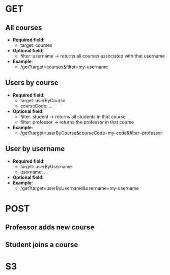 # GET
## All courses
- **Required field**:
    - target: courses
- **Optional field**:
    - filter: username -> returns all courses associated with that username
- **Example**:
    - /get?target=courses&filter=my-username

## Users by course
- **Required field**:
    - target: userByCourse
    - courseCode: ...
- **Optional field**:
    - filter: student -> returns all students in that course
    - filter: professor -> returns the professor in that course
- **Example**:
    - /get?target=userByCourse&courseCode=my-code&filter=professor

## User by username
- **Required field**:
    - target: userByUsername
    - username: ...
- **Optional field**:
- **Example**:
    - /get?target=userByUsername&username=my-username


# POST
## Professor adds new course

## Student joins a course


# S3
